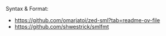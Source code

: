 Syntax & Format:
- https://github.com/omarjatoi/zed-sml?tab=readme-ov-file
- https://github.com/shwestrick/smlfmt
